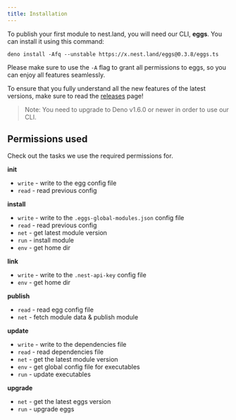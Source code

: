 ```yaml
---
title: Installation
---
```


To publish your first module to nest.land, you will need our CLI, **eggs**. You can install it using this command:

```shell script
deno install -Afq --unstable https://x.nest.land/eggs@0.3.8/eggs.ts
```

Please make sure to use the `-A` flag to grant all permissions to eggs, so you can enjoy all features seamlessly.

To ensure that you fully understand all the new features of the latest versions,
make sure to read the [releases](https://github.com/nestdotland/eggs/releases) page!

> Note: You need to upgrade to Deno v1.6.0 or newer in order to use our CLI.

## Permissions used

Check out the tasks we use the required permissions for.

**init**

- `write` - write to the egg config file
- `read` - read previous config

**install**

- `write` - write to the `.eggs-global-modules.json` config file
- `read` - read previous config
- `net` - get latest module version
- `run` - install module
- `env` - get home dir

**link**

- `write` - write to the `.nest-api-key` config file
- `env` - get home dir

**publish**

- `read` - read egg config file
- `net` - fetch module data & publish module

**update**

- `write` - write to the dependencies file
- `read` - read dependencies file
- `net` - get the latest module version
- `env` - get global config file for executables
- `run` - update executables

**upgrade**

- `net` - get the latest eggs version
- `run` - upgrade eggs

